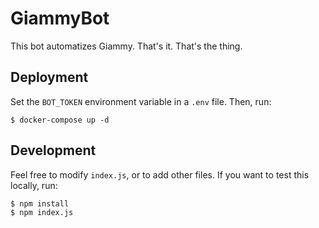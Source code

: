 # GiammyBot

This bot automatizes Giammy. That's it. That's the thing.

## Deployment

Set the `BOT_TOKEN` environment variable in a `.env` file. Then, run:

```
$ docker-compose up -d
```

## Development

Feel free to modify `index.js`, or to add other files. If you want to test this locally, run:

```
$ npm install
$ npm index.js
```
